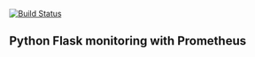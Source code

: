 [![Build Status](https://travis-ci.org/V3ckt0r/docker-python-app.svg?branch=master)](https://travis-ci.org/V3ckt0r/docker-python-app)
## Python Flask monitoring with Prometheus
